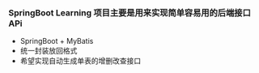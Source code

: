 ### SpringBoot Learning 项目主要是用来实现简单容易用的后端接口APi

* SpringBoot + MyBatis 
* 统一封装放回格式
* 希望实现自动生成单表的增删改查接口

